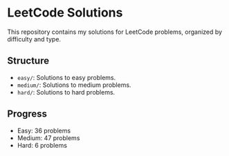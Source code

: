 # LeetCode Solutions
This repository contains my solutions for LeetCode problems, organized by difficulty and type.

## Structure
- `easy/`: Solutions to easy problems.
- `medium/`: Solutions to medium problems.
- `hard/`: Solutions to hard problems.

## Progress
- Easy: 36 problems
- Medium: 47 problems
- Hard: 6 problems
